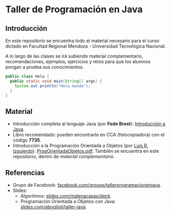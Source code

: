 # Taller de Programación en Java

## Introducción
En este repositorio se encuentra todo el material necesario para el curso
dictado en Facultad Regional Mendoza - Universidad Tecnológica Nacional.

A lo largo de las clases se irá subiendo material complementario,
recomendaciones, ejemplos, ejercicios y retos para que los alumnos pongan a
prueba sus conocimientos.

```java
public class Hola {
  public static void main(String[] args) {
    System.out.println("Hola mundo");
  }
}
```

## Material
* Introducción completa al lenguaje Java (por __Fede Brest__): [Introducción a Java](https://github.com/aboglioli/taller-java/raw/master/material_complementario/introduccion_a_java.pdf).
* Libro recomendado: pueden encontrarlo en CCA (fotocopiadora) con el código __7735__.
* Introducción a la Programación Orientada a Objetos (por [Luis R.
  Izquierdo](http://luis.izqui.org/)): [ProgOrientadaObjetos.pdf](http://luis.izqui.org/resources/ProgOrientadaObjetos.pdf). También se encuentra en este repositorio, dentro de _material complementario_.

## Referencias
* Grupo de Facebook: [facebook.com/groups/tallerprogramacionenjava](https://www.facebook.com/groups/tallerprogramacionenjava/).
* Slides:
    * Algoritmos: [slides.com/malenacasas/deck](http://slides.com/malenacasas/deck).
    * Programación Orientada a Objetos con Java: [slides.com/aboglioli/taller-java](https://slides.com/aboglioli/taller-java).

